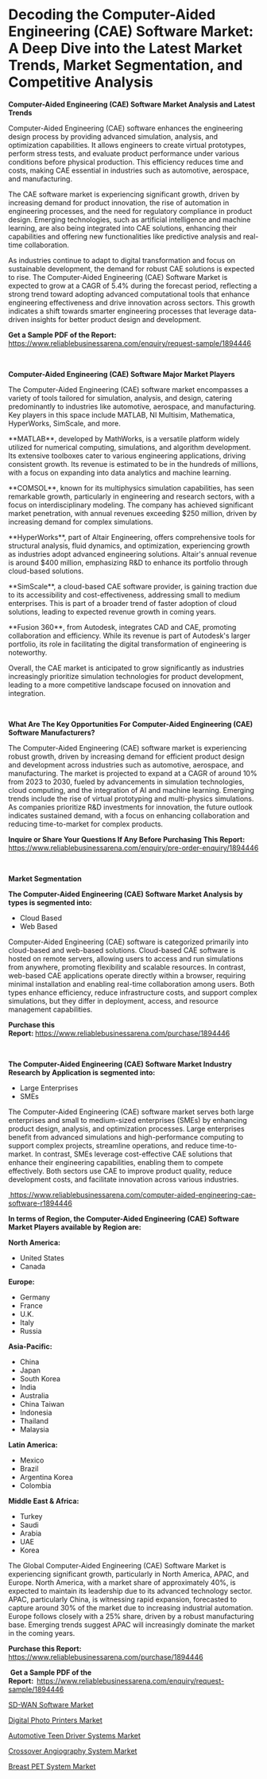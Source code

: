 <p><h1>Decoding the Computer-Aided Engineering (CAE) Software Market: A Deep Dive into the Latest Market Trends, Market Segmentation, and Competitive Analysis</h1></p><p><strong>Computer-Aided Engineering (CAE) Software Market Analysis and Latest Trends</strong></p>
<p><p>Computer-Aided Engineering (CAE) software enhances the engineering design process by providing advanced simulation, analysis, and optimization capabilities. It allows engineers to create virtual prototypes, perform stress tests, and evaluate product performance under various conditions before physical production. This efficiency reduces time and costs, making CAE essential in industries such as automotive, aerospace, and manufacturing.</p><p>The CAE software market is experiencing significant growth, driven by increasing demand for product innovation, the rise of automation in engineering processes, and the need for regulatory compliance in product design. Emerging technologies, such as artificial intelligence and machine learning, are also being integrated into CAE solutions, enhancing their capabilities and offering new functionalities like predictive analysis and real-time collaboration.</p><p>As industries continue to adapt to digital transformation and focus on sustainable development, the demand for robust CAE solutions is expected to rise. The Computer-Aided Engineering (CAE) Software Market is expected to grow at a CAGR of 5.4% during the forecast period, reflecting a strong trend toward adopting advanced computational tools that enhance engineering effectiveness and drive innovation across sectors. This growth indicates a shift towards smarter engineering processes that leverage data-driven insights for better product design and development.</p></p>
<p><strong>Get a Sample PDF of the Report:&nbsp;</strong> <a href="https://www.reliablebusinessarena.com/enquiry/request-sample/1894446?utm_campaign=1685&utm_medium=2&utm_source=Github&utm_content=ia&utm_term=24102024&utm_id=computer-aided-engineering-cae-software">https://www.reliablebusinessarena.com/enquiry/request-sample/1894446</a></p>
<p>&nbsp;</p>
<p><strong>Computer-Aided Engineering (CAE) Software Major Market Players</strong></p>
<p><p>The Computer-Aided Engineering (CAE) software market encompasses a variety of tools tailored for simulation, analysis, and design, catering predominantly to industries like automotive, aerospace, and manufacturing. Key players in this space include MATLAB, NI Multisim, Mathematica, HyperWorks, SimScale, and more.</p><p>**MATLAB**, developed by MathWorks, is a versatile platform widely utilized for numerical computing, simulations, and algorithm development. Its extensive toolboxes cater to various engineering applications, driving consistent growth. Its revenue is estimated to be in the hundreds of millions, with a focus on expanding into data analytics and machine learning.</p><p>**COMSOL**, known for its multiphysics simulation capabilities, has seen remarkable growth, particularly in engineering and research sectors, with a focus on interdisciplinary modeling. The company has achieved significant market penetration, with annual revenues exceeding $250 million, driven by increasing demand for complex simulations.</p><p>**HyperWorks**, part of Altair Engineering, offers comprehensive tools for structural analysis, fluid dynamics, and optimization, experiencing growth as industries adopt advanced engineering solutions. Altair's annual revenue is around $400 million, emphasizing R&D to enhance its portfolio through cloud-based solutions.</p><p>**SimScale**, a cloud-based CAE software provider, is gaining traction due to its accessibility and cost-effectiveness, addressing small to medium enterprises. This is part of a broader trend of faster adoption of cloud solutions, leading to expected revenue growth in coming years.</p><p>**Fusion 360**, from Autodesk, integrates CAD and CAE, promoting collaboration and efficiency. While its revenue is part of Autodesk's larger portfolio, its role in facilitating the digital transformation of engineering is noteworthy.</p><p>Overall, the CAE market is anticipated to grow significantly as industries increasingly prioritize simulation technologies for product development, leading to a more competitive landscape focused on innovation and integration.</p></p>
<p>&nbsp;</p>
<p><strong>What Are The Key Opportunities For Computer-Aided Engineering (CAE) Software Manufacturers?</strong></p>
<p><p>The Computer-Aided Engineering (CAE) software market is experiencing robust growth, driven by increasing demand for efficient product design and development across industries such as automotive, aerospace, and manufacturing. The market is projected to expand at a CAGR of around 10% from 2023 to 2030, fueled by advancements in simulation technologies, cloud computing, and the integration of AI and machine learning. Emerging trends include the rise of virtual prototyping and multi-physics simulations. As companies prioritize R&D investments for innovation, the future outlook indicates sustained demand, with a focus on enhancing collaboration and reducing time-to-market for complex products.</p></p>
<p><strong>Inquire or Share Your Questions If Any Before Purchasing This Report:</strong> <a href="https://www.reliablebusinessarena.com/enquiry/pre-order-enquiry/1894446?utm_campaign=1685&utm_medium=2&utm_source=Github&utm_content=ia&utm_term=24102024&utm_id=computer-aided-engineering-cae-software">https://www.reliablebusinessarena.com/enquiry/pre-order-enquiry/1894446</a></p>
<p>&nbsp;</p>
<p><strong>Market Segmentation</strong></p>
<p><strong>The Computer-Aided Engineering (CAE) Software Market Analysis by types is segmented into:</strong></p>
<p><ul><li>Cloud Based</li><li>Web Based</li></ul></p>
<p><p>Computer-Aided Engineering (CAE) software is categorized primarily into cloud-based and web-based solutions. Cloud-based CAE software is hosted on remote servers, allowing users to access and run simulations from anywhere, promoting flexibility and scalable resources. In contrast, web-based CAE applications operate directly within a browser, requiring minimal installation and enabling real-time collaboration among users. Both types enhance efficiency, reduce infrastructure costs, and support complex simulations, but they differ in deployment, access, and resource management capabilities.</p></p>
<p><strong>Purchase this Report:&nbsp;</strong><a href="https://www.reliablebusinessarena.com/purchase/1894446?utm_campaign=1685&utm_medium=2&utm_source=Github&utm_content=ia&utm_term=24102024&utm_id=computer-aided-engineering-cae-software">https://www.reliablebusinessarena.com/purchase/1894446</a></p>
<p>&nbsp;</p>
<p><strong>The Computer-Aided Engineering (CAE) Software Market Industry Research by Application is segmented into:</strong></p>
<p><ul><li>Large Enterprises</li><li>SMEs</li></ul></p>
<p><p>The Computer-Aided Engineering (CAE) software market serves both large enterprises and small to medium-sized enterprises (SMEs) by enhancing product design, analysis, and optimization processes. Large enterprises benefit from advanced simulations and high-performance computing to support complex projects, streamline operations, and reduce time-to-market. In contrast, SMEs leverage cost-effective CAE solutions that enhance their engineering capabilities, enabling them to compete effectively. Both sectors use CAE to improve product quality, reduce development costs, and facilitate innovation across various industries.</p></p>
<p><a href="https://www.reliablebusinessarena.com/computer-aided-engineering-cae-software-r1894446?utm_campaign=1685&utm_medium=2&utm_source=Github&utm_content=ia&utm_term=24102024&utm_id=computer-aided-engineering-cae-software">&nbsp;https://www.reliablebusinessarena.com/computer-aided-engineering-cae-software-r1894446</a></p>
<p><strong>In terms of Region, the Computer-Aided Engineering (CAE) Software Market Players available by Region are:</strong></p>
<p>
    <p> <strong> North America: </strong>
        <ul>
            <li>United States</li>
            <li>Canada</li>
        </ul>
        </p> 
    <p> <strong> Europe: </strong>
        <ul>
            <li>Germany</li>
            <li>France</li>
            <li>U.K.</li>
            <li>Italy</li>
            <li>Russia</li>
        </ul>
        </p> 
    <p> <strong> Asia-Pacific: </strong>
        <ul>
            <li>China</li>
            <li>Japan</li>
            <li>South Korea</li>
            <li>India</li>
            <li>Australia</li>
            <li>China Taiwan</li>
            <li>Indonesia</li>
            <li>Thailand</li>
            <li>Malaysia</li>
        </ul>
        </p> 
    <p> <strong> Latin America: </strong>
        <ul>
            <li>Mexico</li>
            <li>Brazil</li>
            <li>Argentina Korea</li>
            <li>Colombia</li>
        </ul>
        </p> 
    <p> <strong> Middle East & Africa: </strong>
        <ul>
            <li>Turkey</li>
            <li>Saudi</li>
            <li>Arabia</li>
            <li>UAE</li>
            <li>Korea</li>
        </ul>
    </p>
    </p>
<p><p>The Global Computer-Aided Engineering (CAE) Software Market is experiencing significant growth, particularly in North America, APAC, and Europe. North America, with a market share of approximately 40%, is expected to maintain its leadership due to its advanced technology sector. APAC, particularly China, is witnessing rapid expansion, forecasted to capture around 30% of the market due to increasing industrial automation. Europe follows closely with a 25% share, driven by a robust manufacturing base. Emerging trends suggest APAC will increasingly dominate the market in the coming years.</p></p>
<p><strong>Purchase this Report: </strong><a href="https://www.reliablebusinessarena.com/purchase/1894446?utm_campaign=1685&utm_medium=2&utm_source=Github&utm_content=ia&utm_term=24102024&utm_id=computer-aided-engineering-cae-software">https://www.reliablebusinessarena.com/purchase/1894446</a></p>
<p>&nbsp;<strong>Get a Sample PDF of the Report:&nbsp;&nbsp;</strong><a href="https://www.reliablebusinessarena.com/enquiry/request-sample/1894446?utm_campaign=1685&utm_medium=2&utm_source=Github&utm_content=ia&utm_term=24102024&utm_id=computer-aided-engineering-cae-software">https://www.reliablebusinessarena.com/enquiry/request-sample/1894446</a></p>
<p><strong></strong></p>
<p><p><a href="https://github.com/FahadAhmed223/Market-Research-Report-List-1/blob/main/sd-wan-software-market.md?utm_campaign=1685&utm_medium=2&utm_source=Github&utm_content=ia&utm_term=24102024&utm_id=computer-aided-engineering-cae-software">SD-WAN Software Market</a></p><p><a href="https://issuu.com/reportprime-2/docs/digital-photo-printers-market-size-_68e7a04fcc3474?utm_campaign=1685&utm_medium=2&utm_source=Github&utm_content=ia&utm_term=24102024&utm_id=computer-aided-engineering-cae-software">Digital Photo Printers Market</a></p><p><a href="https://www.linkedin.com/pulse/automotive-teen-driver-systems-market-global-share-ranking-uzmcf?utm_campaign=1685&utm_medium=2&utm_source=Github&utm_content=ia&utm_term=24102024&utm_id=computer-aided-engineering-cae-software">Automotive Teen Driver Systems Market</a></p><p><a href="https://www.linkedin.com/pulse/crossover-angiography-system-market-outlook-share-analysis--vyiuf?utm_campaign=1685&utm_medium=2&utm_source=Github&utm_content=ia&utm_term=24102024&utm_id=computer-aided-engineering-cae-software">Crossover Angiography System Market</a></p><p><a href="https://www.linkedin.com/pulse/breast-pet-system-market-share-size-trends-industry-analysis-zbvlf?utm_campaign=1685&utm_medium=2&utm_source=Github&utm_content=ia&utm_term=24102024&utm_id=computer-aided-engineering-cae-software">Breast PET System Market</a></p></p>